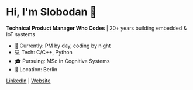 # Hi, I'm Slobodan 👋

**Technical Product Manager Who Codes** | 20+ years building embedded & IoT systems

- 🔧 Currently: PM by day, coding by night
- 💻 Tech: C/C++, Python
- 🎓 Pursuing: MSc in Cognitive Systems
- 📍 Location: Berlin

[LinkedIn](https://www.linkedin.com/in/slobodanninkov/) | [Website](coming-soon)
<!--
**SlobodanNinkov/SlobodanNinkov** is a ✨ _special_ ✨ repository because its `README.md` (this file) appears on your GitHub profile.

Here are some ideas to get you started:

- 🔭 I’m currently working on ...
- 🌱 I’m currently learning ...
- 👯 I’m looking to collaborate on ...
- 🤔 I’m looking for help with ...
- 💬 Ask me about ...
- 📫 How to reach me: ...
- 😄 Pronouns: ...
- ⚡ Fun fact: ...
-->
